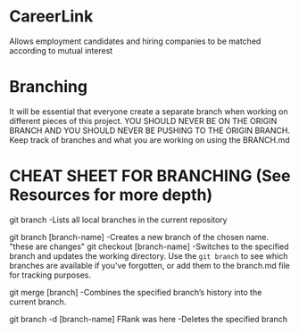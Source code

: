 # CareerLink

Allows employment candidates and hiring companies to be matched according to mutual interest

# Branching

It will be essential that everyone create a separate branch when working on different pieces of this project. YOU SHOULD NEVER BE ON THE ORIGIN BRANCH AND YOU SHOULD NEVER BE PUSHING TO THE ORIGIN BRANCH.
Keep track of branches and what you are working on using the BRANCH.md

# CHEAT SHEET FOR BRANCHING (See Resources for more depth)

git branch
-Lists all local branches in the current repository

git branch [branch-name]
-Creates a new branch of the chosen name.
"these are changes"
git checkout [branch-name]
-Switches to the specified branch and updates the working directory. Use the `git branch` to see which branches are available if you've forgotten, or add them to the branch.md file for tracking purposes.

git merge [branch]
-Combines the specified branch’s history into the current branch.

git branch -d [branch-name]
FRank was here
-Deletes the specified branch
